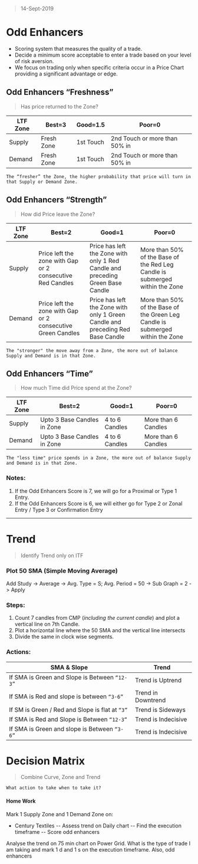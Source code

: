 > 14-Sept-2019
# Odd Enhancers

- Scoring system that measures the quality of a trade.
- Decide a  minimum score acceptable to enter a trade based on your level of risk aversion.
- We focus on trading only when specific criteria occur in a Price Chart providing a significant advantage or edge.


## Odd Enhancers “Freshness”
> Has price returned to the Zone?

| LTF Zone | Best=3 | Good=1.5 | Poor=0 |
| -------- | ------ | -------- | ------ |
| Supply | Fresh Zone | 1st Touch | 2nd Touch or more than 50% in |
| Demand | Fresh Zone | 1st Touch | 2nd Touch or more than 50% in |

`The “fresher” the Zone, the higher probability that price will turn in that Supply or Demand Zone.`

  

## Odd Enhancers “Strength”
> How did Price leave the Zone?

| LTF Zone | Best=2 | Good=1 | Poor=0 |
| -------- | ------ | ------ | ------ |
| Supply | Price left the zone with Gap or 2 consecutive Red Candles | Price has left the Zone with only 1 Red Candle and preceding Green Base Candle | More than 50% of the Base of the Red Leg Candle is submerged within the Zone |
| Demand | Price left the zone with Gap or 2 consecutive Green Candles | Price has left the Zone with only 1 Green Candle and preceding Red Base Candle | More than 50% of the Base of the Green Leg Candle is submerged within the Zone |

`The "stronger" the move away from a Zone, the more out of balance Supply and Demand is in that Zone.`

  

## Odd Enhancers “Time”
> How much Time did Price spend at the Zone?

| LTF Zone | Best=2 | Good=1 | Poor=0 |
| -------- | ------ | ------ | ------ |
| Supply | Upto 3 Base Candles in Zone | 4 to 6 Candles | More than 6 Candles |
| Demand | Upto 3 Base Candles in Zone | 4 to 6 Candles | More than 6 Candles |

`The "less time" price spends in a Zone, the more out of balance Supply and Demand is in that Zone.`


### Notes:
1. If the Odd Enhancers Score is 7, we will go for a Proximal or Type 1 Entry.
2. If the Odd Enhancers Score is 6, we will either go for Type 2 or Zonal Entry / Type 3 or Confirmation Entry

---

# Trend

> Identify Trend only on ITF

### Plot 50 SMA (Simple Moving Average)
Add Study -> Average -> Avg. Type = S; Avg. Period = 50 -> Sub Graph = 2 -> Apply

### Steps:
1.  Count 7 candles from CMP (*including the current candle*) and plot a vertical line on 7th Candle.
2.  Plot a horizontal line where the 50 SMA and the vertical line intersects
3.  Divide the same in clock wise segments.
  
### Actions:
| SMA & Slope | Trend |
| -------- | ------ |
| If SMA is Green and Slope is Between `“12-3”` | Trend is Uptrend |
| If SMA is Red and slope is between `“3-6”` | Trend in Downtrend |
| If SM is Green / Red and Slope is flat at `“3”` | Trend is Sideways |
| If SMA is Red and Slope is Between `“12-3”` | Trend is Indecisive |
| If SMA is Green and slope is Between `“3-6”` | Trend is Indecisive |


# Decision Matrix
> Combine Curve, Zone and Trend

`What action to take when to take it?`

  
#### Home Work
Mark 1 Supply Zone and 1 Demand Zone on:
- Century Textiles
-- Assess trend on Daily chart
-- Find the execution timeframe
-- Score odd enhancers

Analyse the trend on 75 min chart on Power Grid.  What is the type of trade I am taking and mark 1 d and 1 s on the execution timeframe.  Also, odd enhancers
<!--stackedit_data:
eyJoaXN0b3J5IjpbMTQxNzIzMzMxMiw3ODAxMzkwMjYsLTE1MD
Y1ODIwOTVdfQ==
-->